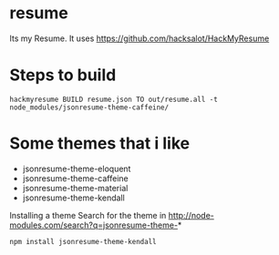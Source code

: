 # resume
Its my Resume. It uses https://github.com/hacksalot/HackMyResume

# Steps to build
```
hackmyresume BUILD resume.json TO out/resume.all -t node_modules/jsonresume-theme-caffeine/
```

# Some themes that i like

* jsonresume-theme-eloquent
* jsonresume-theme-caffeine
* jsonresume-theme-material
* jsonresume-theme-kendall

Installing a theme
Search for the theme in http://node-modules.com/search?q=jsonresume-theme-*

```
npm install jsonresume-theme-kendall
```
